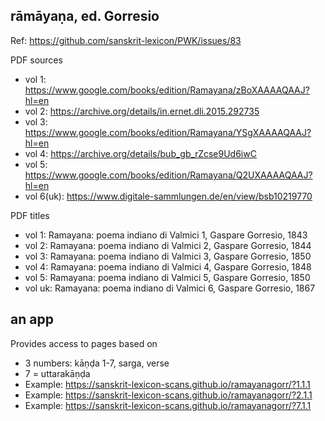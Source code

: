 ## rāmāyaṇa, ed. Gorresio

Ref: https://github.com/sanskrit-lexicon/PWK/issues/83

PDF sources
- vol 1: https://www.google.com/books/edition/Ramayana/zBoXAAAAQAAJ?hl=en
- vol 2: https://archive.org/details/in.ernet.dli.2015.292735
- vol 3: https://www.google.com/books/edition/Ramayana/YSgXAAAAQAAJ?hl=en
- vol 4: https://archive.org/details/bub_gb_rZcse9Ud6iwC
- vol 5: https://www.google.com/books/edition/Ramayana/Q2UXAAAAQAAJ?hl=en
- vol 6(uk): https://www.digitale-sammlungen.de/en/view/bsb10219770

PDF titles
- vol 1: Ramayana: poema indiano di Valmici 1, Gaspare Gorresio, 1843
- vol 2: Ramayana: poema indiano di Valmici 2, Gaspare Gorresio, 1844
- vol 3: Ramayana: poema indiano di Valmici 3, Gaspare Gorresio, 1850
- vol 4: Ramayana: poema indiano di Valmici 4, Gaspare Gorresio, 1848 
- vol 5: Ramayana: poema indiano di Valmici 5, Gaspare Gorresio, 1850
- vol uk: Ramayana: poema indiano di Valmici 6, Gaspare Gorresio, 1867

## an app
Provides access to pages based on
- 3 numbers: kāṇḍa 1-7, sarga, verse
- 7 = uttarakāṇḍa
- Example: https://sanskrit-lexicon-scans.github.io/ramayanagorr/?1.1.1
- Example: https://sanskrit-lexicon-scans.github.io/ramayanagorr/?2.1.1
- Example: https://sanskrit-lexicon-scans.github.io/ramayanagorr/?7.1.1 

